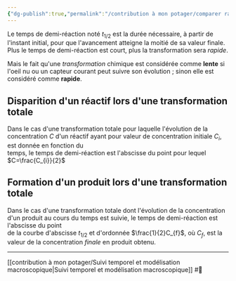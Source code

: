 ```yaml
---
{"dg-publish":true,"permalink":"/contribution à mon potager/comparer rapidité de transformations chimique par leur temps de demi-réaction/"}
---
```


Le temps de demi-réaction noté $t_{1/2}$ est la durée nécessaire, à partir de l'instant initial, pour que l'avancement atteigne la moitié de sa valeur finale. Plus le temps de demi-réaction est court, plus la transformation sera *rapide*. 

Mais le fait qu'une *transformation* chimique est considérée comme **lente** si l'oeil nu ou un capteur courant peut suivre son évolution ; sinon elle est considéré comme **rapide**.
## Disparition d'un réactif lors d'une transformation totale  
Dans le cas d'une transformation totale pour laquelle l'évolution de la concentration $C$ d'un réactif ayant pour valeur de concentration initiale $C_{i}$, est donnée en fonction du  
temps, le temps de demi-réaction est l'abscisse du point pour lequel $C=\frac{C_{i}}{2}$  
## Formation d'un produit lors d'une transformation totale  
Dans le cas d'une transformation totale dont l'évolution de la concentration d'un produit au cours du temps est suivie, le temps de demi-réaction est l'abscisse du point  
de la courbe d'abscisse $t_{1/2}$ et d'ordonnée $\frac{1}{2}C_{f}$, où $C_{f}$, est la valeur de la concentration *finale* en produit obtenu.

---
[[contribution à mon potager/Suivi temporel et modélisation macroscopique\|Suivi temporel et modélisation macroscopique]] #🌲 
